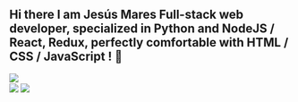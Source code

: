 ## Hi there I am Jesús Mares Full-stack web developer, specialized in Python and NodeJS / React, Redux, perfectly comfortable with HTML / CSS / JavaScript ! 👋
<div>
  <img src="https://github-readme-stats.vercel.app/api/pin/?username=jesusmares82-hub&repo=github-readme-stats&theme=dracula" >
 </div>

<div>
  <img heigth="180em" align="center" src="https://github-readme-stats.vercel.app/api?username=jesusmares82-hub&show_icons=true&theme=dracula">
  <img heigth="180em"  align="center" src="https://github-readme-stats.vercel.app/api/top-langs/?username=jesusmares82-hub&layout=compact&theme=dracula">
  
  
</div>
<!--
**jesusmares82-hub/jesusmares82-hub** is a ✨ _special_ ✨ repository because its `README.md` (this file) appears on your GitHub profile.

Here are some ideas to get you started:

- 🔭 I’m currently working on ...
- 🌱 I’m currently learning ...
- 👯 I’m looking to collaborate on ...
- 🤔 I’m looking for help with ...
- 💬 Ask me about ...
- 📫 How to reach me: ...
- 😄 Pronouns: ...
- ⚡ Fun fact: ...
-->
